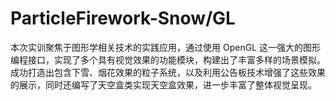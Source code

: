 # ParticleFirework-Snow/GL
本次实训聚焦于图形学相关技术的实践应用，通过使用 OpenGL 这一强大的图形编程接口，实现了多个具有视觉效果的功能模块，构建出了丰富多样的场景模拟。成功打造出包含下雪、烟花效果的粒子系统，以及利用公告板技术增强了这些效果的展示，同时还编写了天空盒类实现天空盒效果，进一步丰富了整体视觉呈现。
